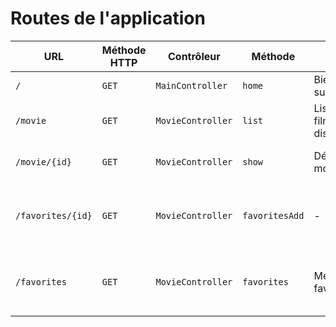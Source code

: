 # Routes de l'application

| URL | Méthode HTTP | Contrôleur       | Méthode | Titre HTML           | Commentaire    |
| --- | ------------ | ---------------- | ------- | -------------------- | -------------- |
| `/` | `GET`        | `MainController` | `home`  | Bienvenue sur O'flix | Page d'accueil |
| `/movie` | `GET`        | `MovieController` | `list`  | Liste des films disponibles | liste de tous le films |
| `/movie/{id}` | `GET`        | `MovieController` | `show`  | Détail du movie | détail du film dont l'id est fourni en url |
| `/favorites/{id}` | `GET`        | `MovieController` | `favoritesAdd`  | - | ajoute le film en session et redirige vers la page /favorites |
| `/favorites` | `GET`        | `MovieController` | `favorites`  | Mes films favoris | Liste des films favoris sélectionnés par l'utilisateur |

